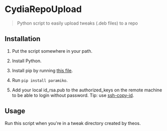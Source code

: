 # CydiaRepoUpload

> Python script to easily upload tweaks (.deb files) to a repo

## Installation
1. Put the script somewhere in your path.

2. Install Python.

3. Install pip by running [this file](https://bootstrap.pypa.io/get-pip.py).

4. Run `pip install paramiko`.

5. Add your local id_rsa.pub to the authorized_keys on the remote machine to be able to login without password. Tip: use [ssh-copy-id](http://linux.die.net/man/1/ssh-copy-id).

## Usage
Run this script when you're in a tweak directory created by theos.